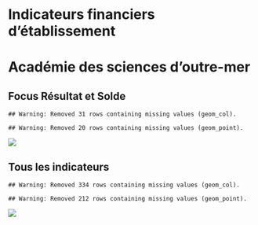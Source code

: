 Indicateurs financiers d’établissement
================

# Académie des sciences d’outre-mer

## Focus Résultat et Solde

    ## Warning: Removed 31 rows containing missing values (geom_col).

    ## Warning: Removed 20 rows containing missing values (geom_point).

![](académie_des_sciences_d_outre_mer_files/figure-gfm/etab.focus-1.png)<!-- -->

## Tous les indicateurs

    ## Warning: Removed 334 rows containing missing values (geom_col).

    ## Warning: Removed 212 rows containing missing values (geom_point).

![](académie_des_sciences_d_outre_mer_files/figure-gfm/etab-1.png)<!-- -->
